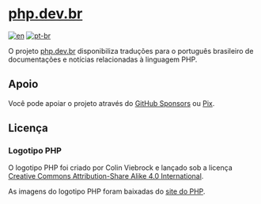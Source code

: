 # [php.dev.br][portal-link]

[![en][readme-badge-en]][readme-lang-en]
[![pt-br][readme-badge-pt-br]][readme-lang-pt-br]

O projeto [php.dev.br][portal-link] disponibiliza traduções para o português
brasileiro de documentações e notícias relacionadas à linguagem PHP.

## Apoio

Você pode apoiar o projeto através do [GitHub Sponsors][sponsor-github] ou
[Pix][sponsor-pix].

## Licença

### Logotipo PHP

O logotipo PHP foi criado por Colin Viebrock e lançado sob a licença
[Creative Commons Attribution-Share Alike 4.0 International][logo-license].

As imagens do logotipo PHP foram baixadas do [site do PHP][logo-download].

[logo-license]: https://creativecommons.org/licenses/by-sa/4.0/deed.pt-br

[logo-download]: https://www.php.net/download-logos.php

[portal-link]: https://php.dev.br

[readme-badge-en]: https://img.shields.io/badge/lang-en-blue.svg

[readme-badge-pt-br]: https://img.shields.io/badge/lang-pt--br-dark--green.svg

[readme-lang-en]: https://github.com/php-dev-br/.github/blob/main/profile/README.EN.md

[readme-lang-pt-br]: https://github.com/php-dev-br/.github/blob/main/profile/README.md

[sponsor-github]: https://github.com/sponsors/php-dev-br

[sponsor-pix]: https://nubank.com.br/cobrar/2lya8/6569d98a-18be-4864-b152-a4ec9c501ba9
